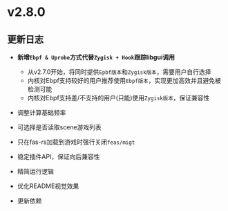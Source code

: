 # v2.8.0

## 更新日志

- **新增`Ebpf & Uprobe`方式代替`Zygisk + Hook`跟踪libgui调用**

  - 从v2.7.0开始，将同时提供`Epbf版本`和`Zygisk版本`，需要用户自行选择
  - 内核对Ebpf支持较好的用户推荐使用`Ebpf版本`，实现更加高效并且避免被检测可能
  - 内核对Ebpf支持差/不支持的用户(只能)使用`Zygisk版本`，保证兼容性

- 调整计算基础频率
- 可选择是否读取scene游戏列表
- 只在fas-rs加载到游戏时强行关闭`feas/migt`
- 稳定插件API，保证向后兼容性
- 精简运行逻辑
- 优化README视觉效果
- 更新依赖
